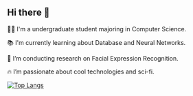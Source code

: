 ## Hi there 👋

🧑‍🎓 I'm a undergraduate student majoring in Computer Science. 

📚 I'm currently learning about Database and Neural Networks.

🔭 I’m conducting research on Facial Expression Recognition.

🔥 I’m passionate about cool technologies and sci-fi.


[![Top Langs](https://github-readme-stats.vercel.app/api/top-langs/?username=Luv-Ray&layout=compact&show_icons=true&count_private=true&theme=tokyonight&langs_count=6)](https://github.com/Luv-Ray)
<!--
**Kev1n8/Kev1n8** is a ✨ _special_ ✨ repository because its `README.md` (this file) appears on your GitHub profile.

Here are some ideas to get you started:

- 🔭 I’m currently working on ...
- 🌱 I’m currently learning ...
- 👯 I’m looking to collaborate on ...
- 🤔 I’m looking for help with ...
- 💬 Ask me about ...
- 📫 How to reach me: ...
- 😄 Pronouns: ...
- ⚡ Fun fact: ...
-->
